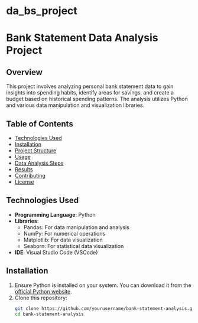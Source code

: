 # da_bs_project

# Bank Statement Data Analysis Project

## Overview
This project involves analyzing personal bank statement data to gain insights into spending habits, identify areas for savings, and create a budget based on historical spending patterns. The analysis utilizes Python and various data manipulation and visualization libraries.

## Table of Contents
- [Technologies Used](#technologies-used)
- [Installation](#installation)
- [Project Structure](#project-structure)
- [Usage](#usage)
- [Data Analysis Steps](#data-analysis-steps)
- [Results](#results)
- [Contributing](#contributing)
- [License](#license)

## Technologies Used
- **Programming Language**: Python
- **Libraries**:
  - Pandas: For data manipulation and analysis
  - NumPy: For numerical operations
  - Matplotlib: For data visualization
  - Seaborn: For statistical data visualization
- **IDE**: Visual Studio Code (VSCode)

## Installation
1. Ensure Python is installed on your system. You can download it from the [official Python website](https://www.python.org/downloads/).
2. Clone this repository:
   ```bash
   git clone https://github.com/yourusername/bank-statement-analysis.git
   cd bank-statement-analysis